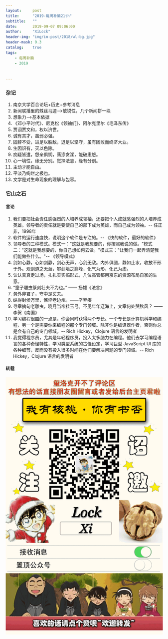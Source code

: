```yaml
---
layout:     post
title:      "2019-每周补脑21th"
subtitle:   ""
date:       2019-09-07 09:06:00
author:     "XiLock"
header-img: "img/in-post/2018/wl-bg.jpg"
header-mask: 0.3
catalog:    true
tags:
    - 每周补脑
    - 2019


---
```

 
### 杂记
1. 南京大学百合论坛+历史+参考消息  
1. 新闻联播里的蛛丝马迹-->敏锐性，几个新闻拼一块
1. 想象力-->基本依据
1. 《邓小平时代》、尼克松《领袖们》、阿尔克里尔《毛泽东传》
1. 贾诩贾文和，权以济世。
1. 诚有其才，虽弱必强。
1. 固辞不受，进足以胜敌，退足以坚守，虽有困败而终济大业。
1. 生因识有，灭以色除。
1. 痴疑皆遣，怨亲俱悯，荡涤贪淫，能破恚怒。
1. 心一境性，缘无分别。觉择法慧，缘有分别。
1. 主动才能自由。
1. 平淡乃绚烂之极也。
1. 文学是对生命现象的理解与包容。


### 它山之石
#### 言论
1. 我们要把社会责任感强烈的人培养成领袖，还要把个人成就感强烈的人培养成英雄。领导者的责任就是要使自己的部下成为英雄，而自己成为领袖。-- 任正非，1998年
1. 软件的运行速度快，说明这个软件是专注的。-- 《快的软件，最好的软件》
1. 领导者的三种模式。模式一："这就是我想要的，你按照我说的做。"模式二："这就是我想要的，你自己想如何去做。"模式三："让我们一起弄清楚我们能做些什么。"-- 《领导模式》
1. 剑如心静，心如剑静，剑心无声，心剑无敌。内外俱圆，静如止水，收放不形于外。观剑道之无涯，攀剑境之巅峰，化气为形，化己为虚。
1. 认认真真走过场，扎扎实实搞形式，几位高管都用京东的资源布局自家的生意。  
1. “童子雕虫篆刻壮夫不为也。”  ——  扬雄《法言》 
1. 务外非君子，守中是丈夫。 
1. 纵得封侯万里，憔悴老边州。——辛弃疾
1. 寻章摘句老雕虫，晓月当帘挂玉弓。不见年年辽海上，文章何处哭秋风？ ——李贺《南国》  
1. 学习编程很酷的一点是，你会同时获得两个专长。一个专长是计算机科学和编程，另一个是需要你来编程的那个专门领域。除非你是编译器作者，否则你总是会有自己的专门领域。-- Rich Hickey，Clojure 语言的发明者
1. 我觉得程序员，尤其是年轻程序员，投入太多脑力在编程。他们去学习编程语言的各种奇怪特性，学习类型系统的古怪设定，学习巨型 JavaScript UI 库的各种细节，反而没有投入很多时间在他们要解决问题的专门领域。-- Rich Hickey，Clojure 语言的发明者



#### 转载



![](/img/wc-tail.GIF)
